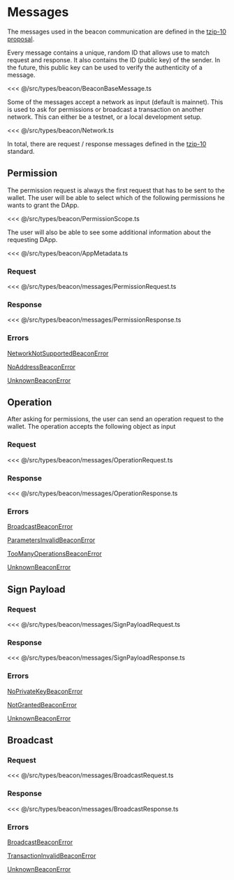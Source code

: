 # Messages

The messages used in the beacon communication are defined in the [tzip-10 proposal](https://gitlab.com/tzip/tzip/tree/master/proposals/tzip-10).

Every message contains a unique, random ID that allows use to match request and response. It also contains the ID (public key) of the sender. In the future, this public key can be used to verify the authenticity of a message.

<<< @/src/types/beacon/BeaconBaseMessage.ts

Some of the messages accept a network as input (default is mainnet). This is used to ask for permissions or broadcast a transaction on another network. This can either be a testnet, or a local development setup.

<<< @/src/types/beacon/Network.ts

In total, there are request / response messages defined in the [tzip-10](https://gitlab.com/tzip/tzip/tree/master/proposals/tzip-10) standard.

## Permission

The permission request is always the first request that has to be sent to the wallet. The user will be able to select which of the following permissions he wants to grant the DApp.

<<< @/src/types/beacon/PermissionScope.ts

The user will also be able to see some additional information about the requesting DApp.

<<< @/src/types/beacon/AppMetadata.ts

### Request

<<< @/src/types/beacon/messages/PermissionRequest.ts

### Response

<<< @/src/types/beacon/messages/PermissionResponse.ts

### Errors

[NetworkNotSupportedBeaconError](/beacon/06.errors.html#networknotsupportedbeaconerror)

[NoAddressBeaconError](/beacon/06.errors.html#noaddressbeaconerror)

[UnknownBeaconError](/beacon/06.errors.html#unknownbeaconerror)

## Operation

After asking for permissions, the user can send an operation request to the wallet. The operation accepts the following object as input

### Request

<<< @/src/types/beacon/messages/OperationRequest.ts

### Response

<<< @/src/types/beacon/messages/OperationResponse.ts

### Errors

[BroadcastBeaconError](/beacon/06.errors.html#broadcastbeaconerror)

[ParametersInvalidBeaconError](/beacon/06.errors.html#parametersinvalidbeaconerror)

[TooManyOperationsBeaconError](/beacon/06.errors.html#toomanyoperationsbeaconerror)

[UnknownBeaconError](/beacon/06.errors.html#unknownbeaconerror)

## Sign Payload

### Request

<<< @/src/types/beacon/messages/SignPayloadRequest.ts

### Response

<<< @/src/types/beacon/messages/SignPayloadResponse.ts

### Errors

[NoPrivateKeyBeaconError](/beacon/06.errors.html#noprivatekeybeaconerror)

[NotGrantedBeaconError](/beacon/06.errors.html#notgrantedbeaconerror)

[UnknownBeaconError](/beacon/06.errors.html#unknownbeaconerror)

## Broadcast

### Request

<<< @/src/types/beacon/messages/BroadcastRequest.ts

### Response

<<< @/src/types/beacon/messages/BroadcastResponse.ts

### Errors

[BroadcastBeaconError](/beacon/06.errors.html#broadcastbeaconerror)

[TransactionInvalidBeaconError](/beacon/06.errors.html#transactioninvalidbeaconerror)

[UnknownBeaconError](/beacon/06.errors.html#unknownbeaconerror)
